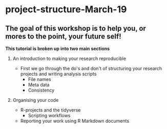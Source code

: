 # project-structure-March-19

## The goal of this workshop is to help you, or mores to the point, your future self!

**This tutorial is broken up into two main sections**

1.  An introduction to making your research reproducible
    + First we go through the do's and don't of structuring your research projects and writing analysis scripts
        + File names
        + Meta data
        + Consistency

2. Organising your code
    + R-projects and the tidyverse
        + Scripting workflows
    + Reporting your work using R Markdown documents
 
    



